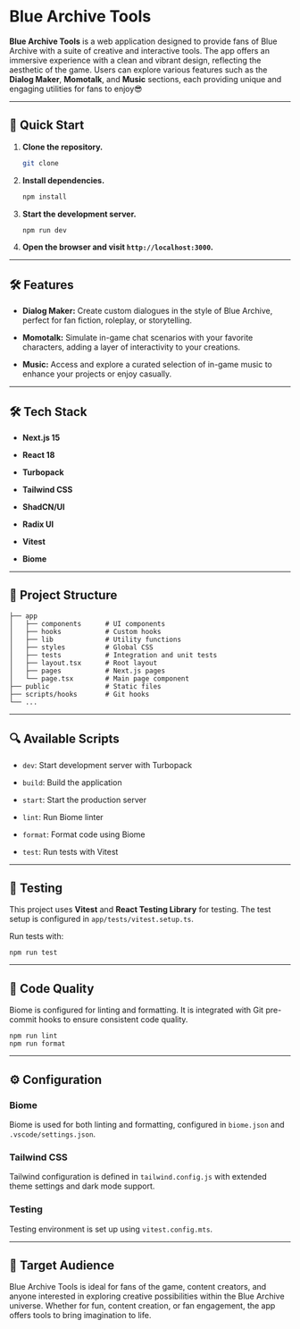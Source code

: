 Blue Archive Tools
==================

**Blue Archive Tools** is a web application designed to provide fans of Blue Archive with a suite of creative and interactive tools. The app offers an immersive experience with a clean and vibrant design, reflecting the aesthetic of the game. Users can explore various features such as the **Dialog Maker**, **Momotalk**, and **Music** sections, each providing unique and engaging utilities for fans to enjoy😎

* * * * *

🚀 Quick Start
--------------

1.  **Clone the repository.**

    ```bash
    git clone
    ```

2.  **Install dependencies.**

    ```bash
    npm install
    ```

3.  **Start the development server.**

    ```bash
    npm run dev
    ```

4.  **Open the browser and visit `http://localhost:3000`.**

* * * * *

🛠️ Features
------------

-   **Dialog Maker:** Create custom dialogues in the style of Blue Archive, perfect for fan fiction, roleplay, or storytelling.

-   **Momotalk:** Simulate in-game chat scenarios with your favorite characters, adding a layer of interactivity to your creations.

-   **Music:** Access and explore a curated selection of in-game music to enhance your projects or enjoy casually.

* * * * *

🛠️ Tech Stack
--------------

-   **Next.js 15**

-   **React 18**

-   **Turbopack**

-   **Tailwind CSS** 

-   **ShadCN/UI**

-   **Radix UI**

-   **Vitest**

-   **Biome**

* * * * *

📂 Project Structure
--------------------

```
├── app
│   ├── components      # UI components
│   ├── hooks           # Custom hooks
│   ├── lib             # Utility functions
│   ├── styles          # Global CSS
│   ├── tests           # Integration and unit tests
│   ├── layout.tsx      # Root layout
│   ├── pages           # Next.js pages
│   └── page.tsx        # Main page component
├── public              # Static files
├── scripts/hooks       # Git hooks
└── ...
```

* * * * *

🔍 Available Scripts
--------------------

-   `dev`: Start development server with Turbopack

-   `build`: Build the application

-   `start`: Start the production server

-   `lint`: Run Biome linter

-   `format`: Format code using Biome

-   `test`: Run tests with Vitest

* * * * *

🧪 Testing
----------

This project uses **Vitest** and **React Testing Library** for testing. The test setup is configured in `app/tests/vitest.setup.ts`.

Run tests with:

```
npm run test
```

* * * * *

🧹 Code Quality
---------------

Biome is configured for linting and formatting. It is integrated with Git pre-commit hooks to ensure consistent code quality.

```
npm run lint
npm run format
```

* * * * *

⚙️ Configuration
----------------

### Biome

Biome is used for both linting and formatting, configured in `biome.json` and `.vscode/settings.json`.

### Tailwind CSS

Tailwind configuration is defined in `tailwind.config.js` with extended theme settings and dark mode support.

### Testing

Testing environment is set up using `vitest.config.mts`.

* * * * *

🎯 Target Audience
------------------

Blue Archive Tools is ideal for fans of the game, content creators, and anyone interested in exploring creative possibilities within the Blue Archive universe. Whether for fun, content creation, or fan engagement, the app offers tools to bring imagination to life.